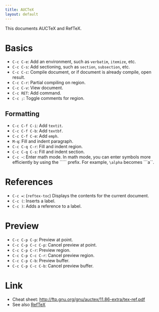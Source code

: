 ```yaml
---
title: AUCTeX
layout: default
---
```


This documents AUCTeX and RefTeX.


# Basics

- `C-c C-e`: Add an environment, such as `verbatim`, `itemize`, etc.
- `C-c C-s`: Add sectioning, such as `section`, `subsection`, etc.
- `C-c C-c`: Compile document, or if document is already compile, open
result.
- `C-c C-r`: Partial compiling on region.
- `C-c C-v`: View document.
- `C-c RET`: Add command.
- `C-c ;`: Toggle comments for region.

## Formatting

- `C-c C-f C-i`: Add `textit`.
- `C-c C-f C-b`: Add `textbf`.
- `C-c C-f C-e`: Add `emph`.
- `M-q`: Fill and indent paragraph.
- `C-c C-q C-r`: Fill and indent region.
- `C-c C-q C-s`: Fill and indent section.
- `C-c ~`: Enter math mode.  In math mode, you can enter symbols more
  efficiently by using the ````` prefix.  For example, `\alpha`
  becomes ```a``.

# References

- `C-c =`: (`reftex-toc`) Displays the contents for the current
  document.
- `C-c (`: Inserts a label.
- `C-c )`: Adds a reference to a label.

# Preview

- `C-c C-p C-p`: Preview at point.
- `C-c C-p C-c C-p`: Cancel preview at point.
- `C-c C-p C-r`: Preview region.
- `C-c C-p C-c C-r`: Cancel preview region.
- `C-c C-p C-b`: Preview buffer.
- `C-c C-p C-c C-b`: Cancel preview buffer.

# Link

- Cheat sheet: http://ftp.gnu.org/gnu/auctex/11.86-extra/tex-ref.pdf
- See also [RefTeX](reftex.html)
